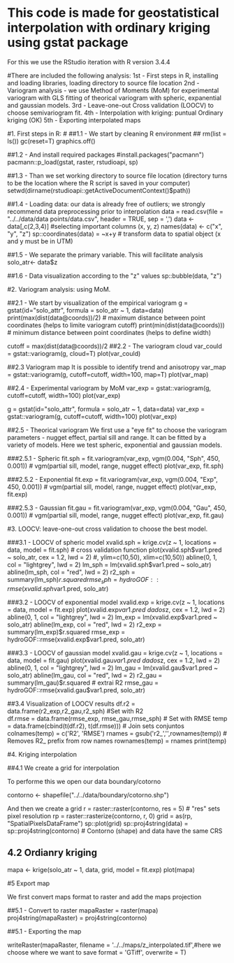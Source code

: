 # This code is made for geostatistical interpolation with ordinary kriging using gstat package #

For this we use the RStudio iteration with R version 3.4.4

#There are included the following analysis:
1st - First steps in R, installing and loading libraries, loading directory to source file location
2nd - Variogram analysis - we use Method of Moments (MoM) for experimental variogram with GLS fitting of theorical variogram with spheric, expanential and gaussian models.
3rd - Leave-one-out Cross validation (LOOCV) to choose semivariogram fit.
4th - Interpolation with kriging:  puntual Ordinary kriging (OK)
5th - Exporting interpolated maps

#1. First steps in R: #
##1.1 - We start by cleaning R environment ##
rm(list = ls())
gc(reset=T)
graphics.off()

##1.2 - And install required packages
#install.packages("pacmann")
pacmann::p_load(gstat, raster, rstudioapi, sp)

##1.3 - Than we set working directory to source file location (directory turns to be the location where the R script is saved in your computer)
setwd(dirname(rstudioapi::getActiveDocumentContext()$path))

##1.4 - Loading data: our data is already free of outliers; we strongly recommend data preprocessing prior to interpolation
data = read.csv(file = "../../data/data points/data.csv", header = TRUE, sep = ',')
data <- data[,c(2,3,4)] #selecting important columns (x, y, z)
names(data) <- c("x", "y", "z")
sp::coordinates(data) = ~x+y # transform data to spatial object (x and y must be in UTM)

##1.5 - We separate the primary variable. This will facilitate analysis
solo_atr<- data$z

##1.6 - Data visualization according to the "z" values
sp::bubble(data, "z")

#2. Variogram analysis: using MoM.

##2.1 - We start by visualization of the empirical variogram
g = gstat(id="solo_attr", formula = solo_atr ~ 1, data=data)
print(max(dist(data@coords))/2) # maximum distance between point coordinates (helps to limite variogram cutoff) 
print(min(dist(data@coords))) # minimum distance between point coordinates (helps to define width)

cutoff = max(dist(data@coords))/2
##2.2 - The variogram cloud
var_could = gstat::variogram(g, cloud=T) 
plot(var_could)

##2.3 Variogram map
It is possible to identify trend and anisotropy
var_map = gstat::variogram(g, cutoff=cutoff, width=100, map=T) 
plot(var_map)

##2.4 - Experimental variogram by MoM
var_exp = gstat::variogram(g, cutoff=cutoff, width=100) 
plot(var_exp)

g = gstat(id="solo_attr", formula = solo_atr ~ 1, data=data)
var_exp = gstat::variogram(g, cutoff=cutoff, width=100)
plot(var_exp)

##2.5 - Theorical variogram 
We first use a "eye fit" to choose the variogram parameters - nugget effect, partial sill and range. 
It can be fitted by a variety of models. Here we test spheric, exponential and gaussian models.

###2.5.1 - Spheric
fit.sph = fit.variogram(var_exp, vgm(0.004, "Sph", 450, 0.001)) # vgm(partial sill, model, range, nugget effect)
plot(var_exp, fit.sph)

###2.5.2 - Exponential
fit.exp = fit.variogram(var_exp, vgm(0.004, "Exp", 450, 0.001)) # vgm(partial sill, model, range, nugget effect)
plot(var_exp, fit.exp)

###2.5.3 - Gaussian
fit.gau = fit.variogram(var_exp, vgm(0.004, "Gau", 450, 0.001)) # vgm(partial sill, model, range, nugget effect)
plot(var_exp, fit.gau)

#3. LOOCV: leave-one-out cross validation to choose the best model.

###3.1 - LOOCV of spheric model
xvalid.sph = krige.cv(z ~ 1, locations = data, model = fit.sph) # cross validation function
plot(xvalid.sph$var1.pred ~ solo_atr, cex = 1.2, lwd = 2) #, ylim=c(10,50), xlim=c(10,50)) 
abline(0, 1, col = "lightgrey", lwd = 2)  
lm_sph = lm(xvalid.sph$var1.pred ~ solo_atr) 
abline(lm_sph, col = "red", lwd = 2) 
r2_sph = summary(lm_sph)$r.squared 
rmse_sph = hydroGOF::rmse(xvalid.sph$var1.pred, solo_atr)

###3.2 - LOOCV of exponential model
xvalid.exp = krige.cv(z ~ 1, locations = data, model = fit.exp)
plot(xvalid.exp$var1.pred ~ dados$z, cex = 1.2, lwd = 2) 
abline(0, 1, col = "lightgrey", lwd = 2) 
lm_exp = lm(xvalid.exp$var1.pred ~ solo_atr)
abline(lm_exp,  col = "red", lwd = 2) 
r2_exp = summary(lm_exp)$r.squared 
rmse_exp = hydroGOF::rmse(xvalid.exp$var1.pred, solo_atr)

###3.3 - LOOCV of gaussian model
xvalid.gau = krige.cv(z ~ 1, locations = data, model = fit.gau)
plot(xvalid.gau$var1.pred ~ dados$z, cex = 1.2, lwd = 2) 
abline(0, 1, col = "lightgrey", lwd = 2) 
lm_gau = lm(xvalid.gau$var1.pred ~ solo_atr) 
abline(lm_gau,  col = "red", lwd = 2)
r2_gau = summary(lm_gau)$r.squared # extrai R2
rmse_gau = hydroGOF::rmse(xvalid.gau$var1.pred, solo_atr) 


##3.4 Visualization of LOOCV results
df.r2 = data.frame(r2_exp,r2_gau,r2_sph) #Set with R2       
df.rmse = data.frame(rmse_exp, rmse_gau,rmse_sph) # Set with RMSE
temp = data.frame(cbind(t(df.r2), t(df.rmse))) # Join sets conjuntos 
colnames(temp) = c('R2', 'RMSE')
rnames = gsub('r2_','',rownames(temp)) # Removes R2_ prefix from row names
rownames(temp) = rnames 
print(temp)

#4. Kriging interpolation

##4.1 We create a grid for interpolation

To performe this we open our data boundary/cotorno

contorno <- shapefile("../../data/boundary/cotorno.shp")

And then we create a grid
r = raster::raster(contorno, res = 5) #  "res" sets pixel resolution
rp = raster::rasterize(contorno, r, 0) 
grid = as(rp, "SpatialPixelsDataFrame") 
sp::plot(grid)
sp::proj4string(data) = sp::proj4string(contorno) # Contorno (shape) and data have the same CRS

## 4.2 Ordianry kriging

mapa <- krige(solo_atr ~ 1, data, grid, model = fit.exp)
plot(mapa)


#5 Export map

We first convert maps format to raster and add the maps projection

##5.1 - Convert to raster
mapaRaster = raster(mapa)
proj4string(mapaRaster) = proj4string(contorno) 


##5.1 - Exporting the map

writeRaster(mapaRaster, 
            filename = '../../maps/z_interpolated.tif',#here we choose where we want to save
            format = 'GTiff',
            overwrite = T)



